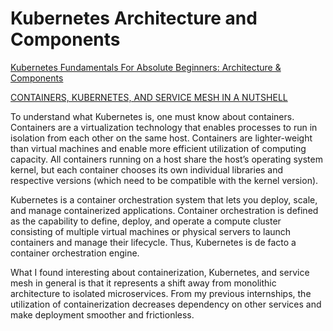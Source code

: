 # Kubernetes Architecture and Components 

[Kubernetes Fundamentals For Absolute Beginners: Architecture & Components](https://medium.com/the-programmer/kubernetes-fundamentals-for-absolute-beginners-architecture-components-1f7cda8ea536)

[CONTAINERS, KUBERNETES, AND SERVICE MESH IN A NUTSHELL](https://pvillela.com/2021/containers-kubernetes-and-service-mesh-in-a-nutshell/)


To understand what Kubernetes is, one must know about containers. Containers are a virtualization technology 
that enables processes to run in isolation from each other on the same host. Containers are lighter-weight than 
virtual machines and enable more efficient utilization of computing capacity. All containers running on a host 
share the host’s operating system kernel, but each container chooses its own individual libraries and respective 
versions (which need to be compatible with the kernel version). 

Kubernetes is a container orchestration system that lets you deploy, scale, and manage containerized applications. 
Container orchestration is defined as the capability to define, deploy, and operate a compute cluster consisting 
of multiple virtual machines or physical servers to launch containers and manage their lifecycle. Thus, Kubernetes 
is de facto a container orchestration engine. 

What I found interesting about containerization, Kubernetes, and service mesh in general is that it represents a shift away from 
monolithic architecture to isolated microservices. From my previous internships, the utilization of containerization decreases 
dependency on other services and make deployment smoother and frictionless. 